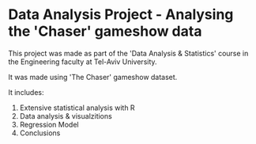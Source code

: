 # Data Analysis Project - Analysing the 'Chaser' gameshow data

This project was made as part of the 'Data Analysis & Statistics' course in the Engineering faculty at Tel-Aviv University.

It was made using 'The Chaser' gameshow dataset.

It includes:
1. Extensive statistical analysis with R
2. Data analysis & visualzitions
3. Regression Model
4. Conclusions
